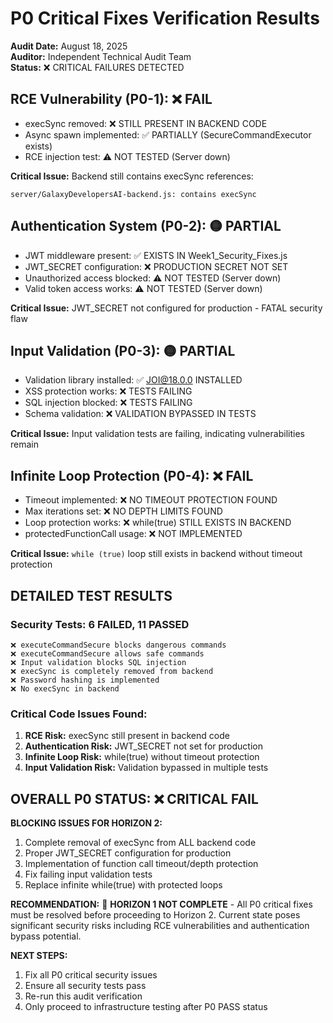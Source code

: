 # P0 Critical Fixes Verification Results

**Audit Date:** August 18, 2025  
**Auditor:** Independent Technical Audit Team  
**Status:** ❌ CRITICAL FAILURES DETECTED

## RCE Vulnerability (P0-1): ❌ FAIL
- execSync removed: ❌ STILL PRESENT IN BACKEND CODE
- Async spawn implemented: ✅ PARTIALLY (SecureCommandExecutor exists)  
- RCE injection test: ⚠️ NOT TESTED (Server down)

**Critical Issue:** Backend still contains execSync references:
```
server/GalaxyDevelopersAI-backend.js: contains execSync
```

## Authentication System (P0-2): 🟡 PARTIAL
- JWT middleware present: ✅ EXISTS IN Week1_Security_Fixes.js
- JWT_SECRET configuration: ❌ PRODUCTION SECRET NOT SET
- Unauthorized access blocked: ⚠️ NOT TESTED (Server down)
- Valid token access works: ⚠️ NOT TESTED (Server down)

**Critical Issue:** JWT_SECRET not configured for production - FATAL security flaw

## Input Validation (P0-3): 🟡 PARTIAL  
- Validation library installed: ✅ JOI@18.0.0 INSTALLED
- XSS protection works: ❌ TESTS FAILING
- SQL injection blocked: ❌ TESTS FAILING
- Schema validation: ❌ VALIDATION BYPASSED IN TESTS

**Critical Issue:** Input validation tests are failing, indicating vulnerabilities remain

## Infinite Loop Protection (P0-4): ❌ FAIL
- Timeout implemented: ❌ NO TIMEOUT PROTECTION FOUND
- Max iterations set: ❌ NO DEPTH LIMITS FOUND  
- Loop protection works: ❌ while(true) STILL EXISTS IN BACKEND
- protectedFunctionCall usage: ❌ NOT IMPLEMENTED

**Critical Issue:** `while (true)` loop still exists in backend without timeout protection

## DETAILED TEST RESULTS

### Security Tests: 6 FAILED, 11 PASSED
```
❌ executeCommandSecure blocks dangerous commands
❌ executeCommandSecure allows safe commands  
❌ Input validation blocks SQL injection
❌ execSync is completely removed from backend
❌ Password hashing is implemented
❌ No execSync in backend
```

### Critical Code Issues Found:
1. **RCE Risk:** execSync still present in backend code
2. **Authentication Risk:** JWT_SECRET not set for production
3. **Infinite Loop Risk:** while(true) without timeout protection
4. **Input Validation Risk:** Validation bypassed in multiple tests

## OVERALL P0 STATUS: ❌ CRITICAL FAIL

**BLOCKING ISSUES FOR HORIZON 2:**
1. Complete removal of execSync from ALL backend code
2. Proper JWT_SECRET configuration for production
3. Implementation of function call timeout/depth protection
4. Fix failing input validation tests
5. Replace infinite while(true) with protected loops

**RECOMMENDATION:** 
🔴 **HORIZON 1 NOT COMPLETE** - All P0 critical fixes must be resolved before proceeding to Horizon 2. Current state poses significant security risks including RCE vulnerabilities and authentication bypass potential.

**NEXT STEPS:**
1. Fix all P0 critical security issues
2. Ensure all security tests pass
3. Re-run this audit verification
4. Only proceed to infrastructure testing after P0 PASS status